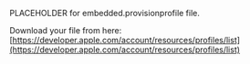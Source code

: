 PLACEHOLDER for embedded.provisionprofile file.

Download your file from here:
[https://developer.apple.com/account/resources/profiles/list](https://developer.apple.com/account/resources/profiles/list)


